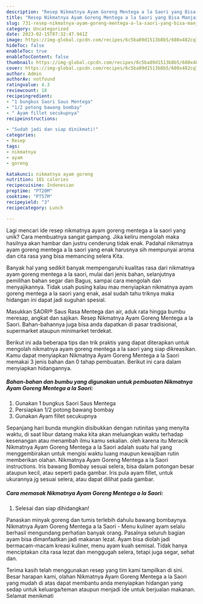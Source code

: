 ```yaml
---
description: "Resep Nikmatnya Ayam Goreng Mentega a la Saori yang Bisa Manjain Lidah"
title: "Resep Nikmatnya Ayam Goreng Mentega a la Saori yang Bisa Manjain Lidah"
slug: 731-resep-nikmatnya-ayam-goreng-mentega-a-la-saori-yang-bisa-manjain-lidah
category: Uncategorized
date: 2023-02-15T07:32:47.941Z
image: https://img-global.cpcdn.com/recipes/6c5ba89d1513b8b5/680x482cq70/nikmatnya-ayam-goreng-mentega-a-la-saori-foto-resep-utama.jpg
hideToc: false
enableToc: true
enableTocContent: false
thumbnail: https://img-global.cpcdn.com/recipes/6c5ba89d1513b8b5/680x482cq70/nikmatnya-ayam-goreng-mentega-a-la-saori-foto-resep-utama.jpg
cover: https://img-global.cpcdn.com/recipes/6c5ba89d1513b8b5/680x482cq70/nikmatnya-ayam-goreng-mentega-a-la-saori-foto-resep-utama.jpg
author: Admin
authorAv: notfound
ratingvalue: 4.3
reviewcount: 18
recipeingredient:
- "1 bungkus Saori Saus Mentega"
- "1/2 potong bawang bombay"
- " Ayam fillet secukupnya"
recipeinstructions:

- "Sudah jadi dan siap dinikmati!"
categories:
- Resep
tags:
- nikmatnya
- ayam
- goreng

katakunci: nikmatnya ayam goreng 
nutrition: 101 calories
recipecuisine: Indonesian
preptime: "PT20M"
cooktime: "PT57M"
recipeyield: "3"
recipecategory: Lunch

---
```





Lagi mencari ide resep nikmatnya ayam goreng mentega a la saori yang unik? Cara membuatnya sangat gampang. Jika keliru mengolah maka hasilnya akan hambar dan justru cenderung tidak enak. Padahal nikmatnya ayam goreng mentega a la saori yang enak harusnya sih mempunyai aroma dan cita rasa yang bisa memancing selera Kita.





Banyak hal yang sedikit banyak mempengaruhi kualitas rasa dari nikmatnya ayam goreng mentega a la saori, mulai dari jenis bahan, selanjutnya pemilihan bahan segar dan Bagus, sampai cara mengolah dan menyajikannya. Tidak usah pusing kalau mau menyiapkan nikmatnya ayam goreng mentega a la saori yang enak,      asal sudah tahu triknya maka hidangan ini dapat jadi suguhan spesial.














Masukkan SAORI® Saus Rasa Mentega dan air, aduk rata hingga bumbu meresap, angkat dan sajikan. Resep Nikmatnya Ayam Goreng Mentega a la Saori. Bahan-bahannya juga bisa anda dapatkan di pasar tradisional, supermarket ataupun minimarket terdekat.






Berikut ini ada beberapa tips dan trik praktis yang dapat diterapkan untuk mengolah nikmatnya ayam goreng mentega a la saori yang siap dikreasikan. Kamu dapat menyiapkan Nikmatnya Ayam Goreng Mentega a la Saori memakai 3 jenis bahan dan 0 tahap pembuatan. Berikut ini cara dalam menyiapkan hidangannya.

<!--inarticleads1-->

##### Bahan-bahan dan bumbu yang digunakan untuk pembuatan Nikmatnya Ayam Goreng Mentega a la Saori:

1. Gunakan 1 bungkus Saori Saus Mentega
1. Persiapkan 1/2 potong bawang bombay
1. Gunakan  Ayam fillet secukupnya


Sepanjang hari bunda mungkin disibukkan dengan rutinitas yang menyita waktu, di saat libur datang maka kita akan meluangkan waktu terhadap kesenangan atau menambah ilmu kamu sekalian. oleh karena itu Meracik Nikmatnya Ayam Goreng Mentega a la Saori adalah suatu hal yang menggembirakan untuk mengisi waktu luang maupun kewajiban rutin memberikan olahan. Nikmatnya Ayam Goreng Mentega a la Saori instructions. Iris bawang Bombay sesuai selera, bisa dalam potongan besar ataupun kecil, atau seperti pada gambar. Iris pula ayam fillet, untuk ukurannya jg sesuai selera, atau dapat dilihat pada gambar. 

<!--inarticleads2-->

##### Cara memasak Nikmatnya Ayam Goreng Mentega a la Saori:


1. Selesai dan siap dihidangkan!

Panaskan minyak goreng dan tumis terlebih dahulu bawang bombaynya. Nikmatnya Ayam Goreng Mentega a la Saori - Menu kuliner ayam selalu berhasil mengundang perhatian banyak orang. Pasalnya seluruh bagian ayam bisa dimanfaatkan jadi makanan lezat. Ayam bisa diolah jadi bermacam-macam kreasi kuliner, menu ayam kuah semisal. Tidak hanya menciptakan cita rasa lezat dan menggugah selera, tetapi juga segar, sehat dan. 

Terima kasih telah menggunakan resep yang tim kami tampilkan di sini. Besar harapan kami, olahan Nikmatnya Ayam Goreng Mentega a la Saori yang mudah di atas dapat membantu anda menyiapkan hidangan yang sedap untuk keluarga/teman ataupun menjadi ide untuk berjualan makanan. Selamat menikmati
